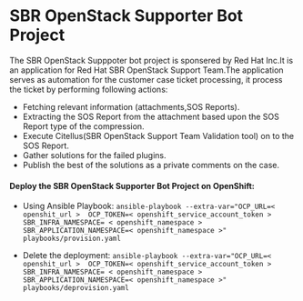 # SBR OpenStack Supporter Bot Project
The SBR OpenStack Supppoter bot project is sponsered by Red Hat Inc.It is an application for Red Hat SBR OpenStack Support Team.The application serves as automation for the customer case ticket processing, it process the ticket by performing following actions:
- Fetching relevant information (attachments,SOS Reports).
- Extracting the SOS Report from the attachment based upon the SOS Report type of the compression.
- Execute Citellus(SBR OpenStack Support Team Validation tool) on to the SOS Report.
- Gather solutions for the failed plugins.
- Publish the best of the solutions as a private comments on the case.



#### Deploy the SBR OpenStack Supporter Bot Project on OpenShift:
- Using Ansible Playbook:
`ansible-playbook --extra-var="OCP_URL=< openshit_url >  OCP_TOKEN=< openshift_service_account_token > SBR_INFRA_NAMESPACE= < openshift_namespace > SBR_APPLICATION_NAMESPACE=< openshift_namespace >" playbooks/provision.yaml`

- Delete the deployment:
`ansible-playbook --extra-var="OCP_URL=< openshit_url >  OCP_TOKEN=< openshift_service_account_token > SBR_INFRA_NAMESPACE= < openshift_namespace > SBR_APPLICATION_NAMESPACE=< openshift_namespace >" playbooks/deprovision.yaml`


